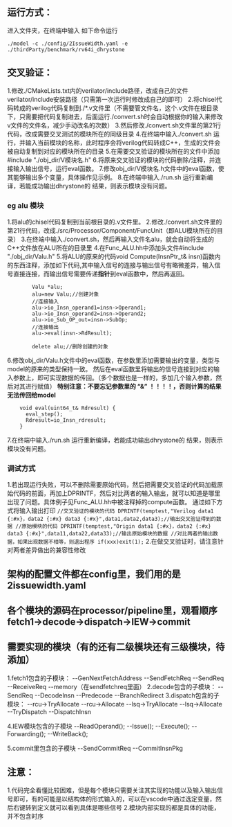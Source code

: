 ## 运行方式：
进入文件夹，在终端中输入 如下命令运行
```
./model -c ./config/2IssueWidth.yaml -e ./thirdParty/benchmark/rv64i_dhrystone 

```

## 交叉验证：
1.修改./CMakeLists.txt内的verilator/include路径，改成自己的文件verilator/include安装路径（只需第一次运行时修改成自己的即可）
2.将chisel代码转成的verilog代码复制到./*.v文件里（不需要管文件名，这个.v文件在根目录下，只需要把代码复制进去，后面运行./convert.sh时会自动根据你的输入来修改v文件的文件名，减少手动改名的次数）
3.然后修改./convert.sh文件里的第21行代码，改成需要交叉测试的模块所在的同级目录
4.在终端中输入./convert.sh 运行，并输入当前模块的名称，此时程序会将verilog代码转成C++，生成的文件会被自动复制到对应的模块所在的目录
5.在需要交叉验证的模块所在的文件中添加#include "./obj_dir/V模块名.h"
6.将原来交叉验证的模块的代码删除/注释，并连接输入输出信号，运行eval函数。
7.修改obj_dir/V模块名.h文件中的eval函数，使其能够输出多个变量，具体操作见示例。
8.在终端中输入./run.sh 运行重新编译，若能成功输出dhrystone的 结果，则表示模块没有问题。


### eg alu 模块
1.将alu的chisel代码复制到当前根目录的.v文件里。
2.修改./convert.sh文件里的第21行代码，改成./src/Processor/Component/FuncUnit（即ALU模块所在的目录）
3.在终端中输入./convert.sh，然后再输入文件名alu，就会自动将生成的C++文件放在ALU所在的目录里
4.在Func_ALU.hh中添加头文件#include "./obj_dir/Valu.h"
5.将ALU的原来的代码void Compute(InsnPtr_t& insn)函数内的东西注释，添加如下代码,其中输入信号的连接与输出信号有略微差异，输入信号直接连接，而输出信号需要传递**指针**到eval函数中，然后再返回。
````
        Valu *alu;
        alu=new Valu;//创建对象
        //连接输入
        alu->io_Insn_operand1=insn->Operand1;
        alu->io_Insn_operand2=insn->Operand2;
        alu->io_Sub_OP_out=insn->SubOp;
        //连接输出
        alu->eval(insn->RdResult);

        delete alu;//删除创建的对象
````
6.修改obj_dir/Valu.h文件中的eval函数，在参数里添加需要输出的变量，类型与model的原来的类型保持一致。
然后在eval函数里将输出的信号连接到对应的输入参数上，即可实现数据的传回。（多个数据也是一样的，多加几个输入参数，然后对其进行赋值）
**特别注意：不要忘记参数里的 “&” ！！！！，否则计算的结果无法传回给model**
````
    void eval(uint64_t& Rdresult) { 
      eval_step();
      Rdresult=io_Insn_rdresult; 
    }
````
7.在终端中输入./run.sh 运行重新编译，若能成功输出dhrystone的 结果，则表示模块没有问题。

### 调试方式
1.若出现运行失败，可以不删除需要原始代码，然后把需要交叉验证的代码加载原始代码的前面，再加上DPRINTF，然后对比两者的输入输出，就可以知道是哪里出现了问题。具体例子见Func_ALU.hh中被注释掉的compute函数。
通过如下方式将输入输出打印
    ````
        //交叉验证的模块的代码
        DPRINTF(temptest,"Verilog data1 {:#x}，data2 {:#x} data3 {:#x}",data1,data2,data3);//输出交叉验证得到的数据
        //原始模块的代码
        DPRINTF(temptest,"Origin data1 {:#x}，data2 {:#x} data3 {:#x}",data11,data22,data33);//输出原始模块的数据
        //对比两者的输出数据，如果出现数据不相等，则退出程序
        if(xxx)exit(1);
    ````
2.在做交叉验证时，请注意针对两者差异做出的兼容性修改

## 架构的配置文件都在config里，我们用的是2issuewidth.yaml

## 各个模块的源码在processor/pipeline里，观看顺序fetch1->decode->dispatch->IEW->commit
## 需要实现的模块（有的还有二级模块还有三级模块，待添加）
1.fetch1包含的子模块：
--GenNextFetchAddress
--SendFetchReq
--SendReq
--ReceiveReq
--memory（在sendfetchreq里面）
2.decode包含的子模块：
--SendReq
--DecodeInsn
--Predecode
--BranchRedirect
3.dispatch包含的子模块：
--rcu->TryAllocate
--rcu->Allocate
--lsq->TryAllocate
--lsq->Allocate
--TryDispatch
--DispatchInsn

4.IEW模块包含的子模块
--ReadOperand();
--Issue();
--Execute();
--Forwarding();
--WriteBack();

5.commit里包含的子模块
--SendCommitReq
--CommitInsnPkg

## 注意：
1.代码完全看懂比较困难，但是每个模块只需要关注其实现的功能以及输入输出信号即可，有的可能是以结构体的形式输入的，可以在vscode中通过选定变量，然后右键转到定义就可以看到具体是哪些信号
2.模块内部实现的都是具体的功能，并不包含时序

